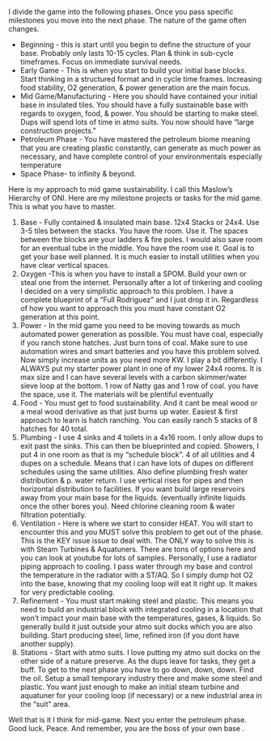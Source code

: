 I divide the game into the following phases. Once you pass specific milestones you move into the next phase. The nature of the game often changes.

* Beginning - this is start until you begin to define the structure of your base. Probably only lasts 10-15 cycles. Plan & think in sub-cycle timeframes. Focus on immediate survival needs.
* Early Game - This is when you start to build your initial base blocks. Start thinking  in a structured format and in cycle time frames. Increasing food stability, O2 generation, & power generation are the main focus.
* Mid Game/Manufacturing - Here you should have contained your initial base in insulated tiles. You should have a fully sustainable base with regards to oxygen, food, & power. You should be starting to make steel. Dups will spend lots of time in atmo suits. You now should have “large construction projects."
* Petroleum Phase - You have mastered the petroleum biome meaning that you are creating plastic constantly, can generate as much power as necessary, and have complete control of your environmentals especially temperature
* Space Phase- to infinity & beyond.

Here is my approach to mid game sustainability. I call this Maslow’s Hierarchy of ONI. Here are my milestone projects or tasks for the mid game. This is what you have to master.

1. Base - Fully contained & insulated main base. 12x4 Stacks or 24x4. Use 3-5 tiles between the stacks. You have the room. Use it. The spaces between the blocks are your ladders & fire poles. I would also save room for an eventual tube in the middle. You have the room use it. Goal is to get your base well planned. It is much easier to install utilities when you have clear vertical spaces.
2. Oxygen -This is when you have to install a SPOM. Build your own or steal one from the internet. Personally after a lot of tinkering and cooling I decided on a very simplistic approach to this problem. I have a complete blueprint of a “Full Rodriguez” and I just drop it in. Regardless of how you want to approach this you must have constant O2 generation at this point.
3. Power - In the mid game you need to be moving towards as much automated power generation as possible. You must have coal, especially if you ranch stone hatches. Just burn tons of coal. Make sure to use automation wires and smart batteries and you have this problem solved. Now simply increase units as you need more KW. I play a bit differently. I ALWAYS put my starter power plant in one of my lower 24x4 rooms. It is max size and I can have several levels with a carbon skimmer/water sieve loop at the bottom. 1 row of Natty gas and 1 row of coal. you have the space, use it. The materials will be plentiful eventually
4. Food - You must get to food sustainability. And it cant be meal wood or a meal wood derivative as that just burns up water. Easiest & first approach to learn is hatch ranching. You can easily ranch 5 stacks of 8 hatches for 40 total.
5. Plumbing - I use 4 sinks and 4 toilets in a 4x16 room. I only allow dups to exit past the sinks. This can then be blueprinted and copied. Showers, I put 4 in one room as that is my “schedule block”. 4 of all utilities and 4 dupes on a schedule. Means that i can have lots of dupes on different schedules using the same utilities. Also define plumbing fresh water distribution & p. water return. I use vertical rises for pipes and then horizontal distribution to facilities. If you want build large reservoirs away from your main base for the liquids. (eventually infinite liquids once the other bores you). Need chlorine cleaning room & water filtration potentially.
6. Ventilation - Here is where we start to consider HEAT. You will start to encounter this and you MUST solve this problem to get out of the phase. This is the KEY issue issue to deal with. The ONLY way to solve this is with Steam Turbines & Aquatuners. There are tons of options here and you can look at youtube for lots of samples. Personally, I use a radiator piping approach to cooling. I pass water through my base and control the temperature in the radiator with a ST/AQ. So I simply dump hot O2 into the base, knowing that my cooling loop will eat it right up. It makes for very predictable cooling.
7. Refinement - You must start making steel and plastic. This means you need to build an industrial block with integrated cooling in a location that won’t impact your main base with the temperatures, gases, & liquids. So generally build it just outside your atmo suit docks which you are also building. Start producing steel, lime, refined iron (if you dont have another supply).
8. Stations - Start with atmo suits. I love putting my atmo suit docks on the other side of a nature preserve. As the dups leave for tasks, they get a buff. To get to the next phase you have to go down, down, down. Find the oil. Setup a small temporary industry there and make some steel and plastic. You want just enough to make an initial steam turbine and aquatuner for your cooling loop (if necessary) or a new industrial area in the “suit” area.

Well that is it I think for mid-game. Next you enter the petroleum phase. Good luck. Peace. And remember, you are the boss of your own base .
